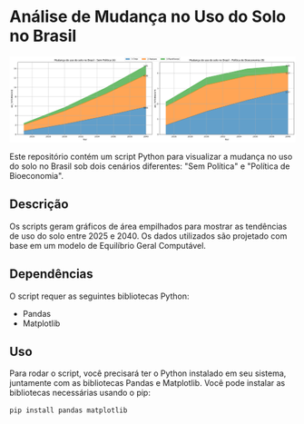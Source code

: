 
# Análise de Mudança no Uso do Solo no Brasil

![Mudanças no Uso do Solo](land_use.png)


Este repositório contém um script Python para visualizar a mudança no uso do solo no Brasil sob dois cenários diferentes: "Sem Política" e "Política de Bioeconomia".

## Descrição

Os scripts geram gráficos de área empilhados para mostrar as tendências de uso do solo entre 2025 e 2040. Os dados utilizados são projetado com base em um modelo de Equilíbrio Geral Computável.

## Dependências

O script requer as seguintes bibliotecas Python:
- Pandas
- Matplotlib

## Uso

Para rodar o script, você precisará ter o Python instalado em seu sistema, juntamente com as bibliotecas Pandas e Matplotlib. Você pode instalar as bibliotecas necessárias usando o pip:

```bash
pip install pandas matplotlib
